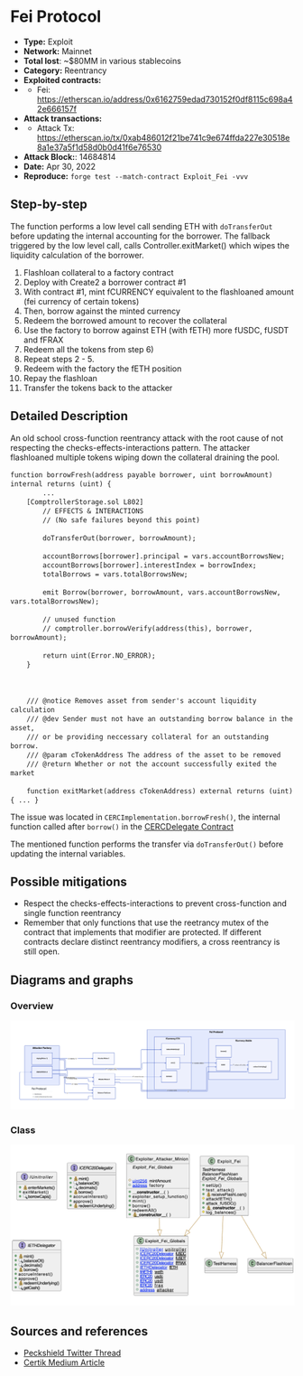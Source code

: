 # Fei Protocol
- **Type:** Exploit
- **Network:** Mainnet
- **Total lost**: ~$80MM in various stablecoins
- **Category:** Reentrancy
- **Exploited contracts:**
- - Fei: https://etherscan.io/address/0x6162759edad730152f0df8115c698a42e666157f
- **Attack transactions:**
- - Attack Tx: https://etherscan.io/tx/0xab486012f21be741c9e674ffda227e30518e8a1e37a5f1d58d0b0d41f6e76530
- **Attack Block:**: 14684814 
- **Date:** Apr 30, 2022
- **Reproduce:** `forge test --match-contract Exploit_Fei -vvv`

## Step-by-step 
The function performs a low level call sending ETH with `doTransferOut` before updating the internal accounting for the borrower.
The fallback triggered by the low level call, calls Controller.exitMarket() which wipes the liquidity calculation of the borrower.
1. Flashloan collateral to a factory contract
2. Deploy with Create2 a borrower contract #1
3. With contract #1, mint fCURRENCY equivalent to the flashloaned amount (fei currency of certain tokens)
4. Then, borrow against the minted currency
5. Redeem the borrowed amount to recover the collateral
6. Use the factory to borrow against ETH (with fETH) more fUSDC, fUSDT and fFRAX
7. Redeem all the tokens from step 6)
8. Repeat steps 2 - 5.
9. Redeem with the factory the fETH position
10. Repay the flashloan
11. Transfer the tokens back to the attacker

## Detailed Description
An old school cross-function reentrancy attack with the root cause of not respecting the checks-effects-interactions pattern.
The attacker flashloaned multiple tokens wiping down the collateral draining the pool. 

``` solidity
function borrowFresh(address payable borrower, uint borrowAmount) internal returns (uint) {
        ...
    [ComptrollerStorage.sol L802]  
        // EFFECTS & INTERACTIONS
        // (No safe failures beyond this point)

        doTransferOut(borrower, borrowAmount);

        accountBorrows[borrower].principal = vars.accountBorrowsNew;
        accountBorrows[borrower].interestIndex = borrowIndex;
        totalBorrows = vars.totalBorrowsNew;

        emit Borrow(borrower, borrowAmount, vars.accountBorrowsNew, vars.totalBorrowsNew);

        // unused function
        // comptroller.borrowVerify(address(this), borrower, borrowAmount);

        return uint(Error.NO_ERROR);
    }


    
    /// @notice Removes asset from sender's account liquidity calculation
    /// @dev Sender must not have an outstanding borrow balance in the asset,
    /// or be providing neccessary collateral for an outstanding borrow.
    /// @param cTokenAddress The address of the asset to be removed
    /// @return Whether or not the account successfully exited the market

    function exitMarket(address cTokenAddress) external returns (uint) { ... }
```

The issue was located in `CERCImplementation.borrowFresh()`, the internal function called after `borrow()` in the [CERCDelegate Contract](https://etherscan.io/address/0x67Db14E73C2Dce786B5bbBfa4D010dEab4BBFCF9#code)

The mentioned function performs the transfer via `doTransferOut()` before updating the internal variables.

## Possible mitigations
- Respect the checks-effects-interactions to prevent cross-function and single function reentrancy
- Remember that only functions that use the reetrancy mutex of the contract that implements that modifier are protected. If different contracts declare distinct reentrancy modifiers, a cross reentrancy is still open.

## Diagrams and graphs

### Overview

![overview](feiprotocol.d2.png)

### Class

![class](feiprotocol.png)

## Sources and references
- [Peckshield Twitter Thread](https://twitter.com/peckshield/status/1520369315698016256)
- [Certik Medium Article](https://certik.medium.com/fei-protocol-incident-analysis-8527440696cc)
